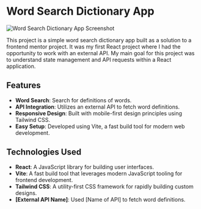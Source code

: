 # Word Search Dictionary App

![Word Search Dictionary App Screenshot](screenshot.png)

This project is a simple word search dictionary app built as a solution to a frontend mentor project. It was my first React project where I had the opportunity to work with an external API. My main goal for this project was to understand state management and API requests within a React application.

## Features

- **Word Search**: Search for definitions of words.
- **API Integration**: Utilizes an external API to fetch word definitions.
- **Responsive Design**: Built with mobile-first design principles using Tailwind CSS.
- **Easy Setup**: Developed using Vite, a fast build tool for modern web development.

## Technologies Used

- **React**: A JavaScript library for building user interfaces.
- **Vite**: A fast build tool that leverages modern JavaScript tooling for frontend development.
- **Tailwind CSS**: A utility-first CSS framework for rapidly building custom designs.
- **[External API Name]**: Used [Name of API] to fetch word definitions.

